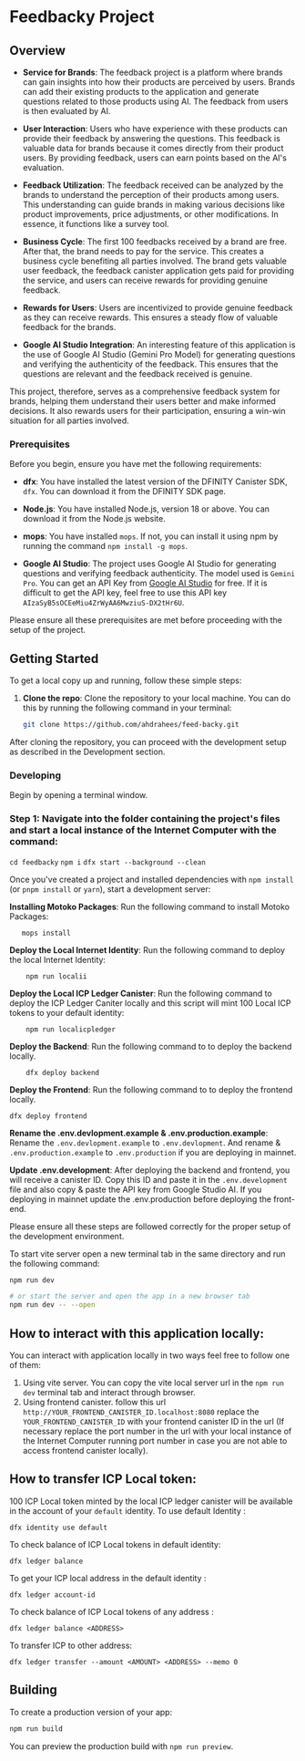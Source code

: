 # Feedbacky Project

## Overview

- **Service for Brands**: The feedback project is a platform where brands can gain insights into how their products are perceived by users. Brands can add their existing products to the application and generate questions related to those products using AI. The feedback from users is then evaluated by AI.

- **User Interaction**: Users who have experience with these products can provide their feedback by answering the questions. This feedback is valuable data for brands because it comes directly from their product users. By providing feedback, users can earn points based on the AI's evaluation.

- **Feedback Utilization**: The feedback received can be analyzed by the brands to understand the perception of their products among users. This understanding can guide brands in making various decisions like product improvements, price adjustments, or other modifications. In essence, it functions like a survey tool.

- **Business Cycle**: The first 100 feedbacks received by a brand are free. After that, the brand needs to pay for the service. This creates a business cycle benefiting all parties involved. The brand gets valuable user feedback, the feedback canister application gets paid for providing the service, and users can receive rewards for providing genuine feedback.

- **Rewards for Users**: Users are incentivized to provide genuine feedback as they can receive rewards. This ensures a steady flow of valuable feedback for the brands.

- **Google AI Studio Integration**: An interesting feature of this application is the use of Google AI Studio (Gemini Pro Model) for generating questions and verifying the authenticity of the feedback. This ensures that the questions are relevant and the feedback received is genuine.

This project, therefore, serves as a comprehensive feedback system for brands, helping them understand their users better and make informed decisions. It also rewards users for their participation, ensuring a win-win situation for all parties involved.

### Prerequisites

Before you begin, ensure you have met the following requirements:

- **dfx**: You have installed the latest version of the DFINITY Canister SDK, `dfx`. You can download it from the DFINITY SDK page.

- **Node.js**: You have installed Node.js, version 18 or above. You can download it from the Node.js website.

- **mops**: You have installed `mops`. If not, you can install it using npm by running the command `npm install -g mops`.

- **Google AI Studio**: The project uses Google AI Studio for generating questions and verifying feedback authenticity. The model used is `Gemini Pro`. You can get an API Key from [Google AI Studio](https://makersuite.google.com/) for free. If it is difficult to get the API key, feel free to use this API key `AIzaSyB5sOCEeMiu4ZrWyAA6MwziuS-DX2tHr6U`.

Please ensure all these prerequisites are met before proceeding with the setup of the project.

## Getting Started

To get a local copy up and running, follow these simple steps:

1. **Clone the repo**: Clone the repository to your local machine. You can do this by running the following command in your terminal:

    ```bash
    git clone https://github.com/ahdrahees/feed-backy.git
    ```

After cloning the repository, you can proceed with the development setup as described in the Development section.

### Developing

Begin by opening a terminal window.

 ### Step 1: Navigate into the folder containing the project's files and start a local instance of the Internet Computer with the command:

`cd feedbacky`
`npm i`
`dfx start --background --clean`

Once you've created a project and installed dependencies with `npm install` (or `pnpm install` or `yarn`), start a development server:

**Installing Motoko Packages**: Run the following command to install Motoko Packages:
 ```
    mops install
 ```

**Deploy the Local Internet Identity**: Run the following command to deploy the local Internet Identity:
```
    npm run localii
```
**Deploy the Local ICP Ledger Canister**: Run the following command to deploy the ICP Ledger Caniter locally and this script will mint 100 Local ICP tokens to your default identity:
```
    npm run localicpledger
```
**Deploy the Backend**: Run the following command to to deploy the backend locally.
```
    dfx deploy backend
```

**Deploy the Frontend**: Run the following command to to deploy the frontend locally.
```
dfx deploy frontend
```

**Rename the .env.devlopment.example & .env.production.example**: Rename the `.env.devlopment.example` to `.env.devlopment`. And rename & `.env.production.example` to `.env.production` if you are deploying in mainnet.

**Update .env.development**: After deploying the backend and frontend, you will receive a canister ID. Copy this ID and paste it in the `.env.development` file and also copy & paste the API key from Google Studio AI. If you deploying in mainnet update the .env.production before deploying the front-end.

Please ensure all these steps are followed correctly for the proper setup of the development environment.

To start vite server open a new terminal tab in the same directory and run the following command:

```bash
npm run dev

# or start the server and open the app in a new browser tab
npm run dev -- --open
```
## How to interact with this application locally:

You can interact with application locally in two ways feel free to follow one of them:
1. Using vite server. You can copy the vite local server url in the `npm run dev` terminal tab and interact through browser.
2. Using frontend canister. follow this url `http://YOUR_FRONTEND_CANISTER_ID.localhost:8080` replace the `YOUR_FRONTEND_CANISTER_ID` with your frontend canister ID in the url (If necessary replace the port number in the url with your local instance of the Internet Computer running port number in case you are not able to access frontend canister locally).

## How to transfer ICP Local token:
100 ICP Local token minted by the local ICP ledger canister will be available in the account of your `default` identity.
To use default Identity :
```
dfx identity use default
```
To check balance of ICP Local tokens in default identity:
```
dfx ledger balance
```
To get your ICP local address in the default identity :
```
dfx ledger account-id
```
To check balance of ICP Local tokens of any address :
```
dfx ledger balance <ADDRESS>
```
To transfer ICP to other address:
```
dfx ledger transfer --amount <AMOUNT> <ADDRESS> --memo 0
```

## Building

To create a production version of your app:

```bash
npm run build
```

You can preview the production build with `npm run preview`.

